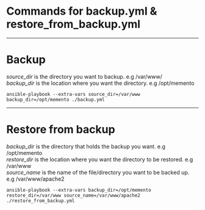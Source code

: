 # Commands for backup.yml & restore_from_backup.yml 
---
# Backup 

*source_dir* is the directory you want to backup. e.g /var/www/ \
*backup_dir* is the location where you want the directory. e.g /opt/memento 
```
ansible-playbook --extra-vars source_dir=/var/www backup_dir=/opt/memento ./backup.yml
```
---
# Restore from backup 

*backup_dir* is the directory that holds the backup you want. e.g /opt/memento \
*restore_dir* is the location where you want the directory to be restored. e.g /var/www \
*source_name* is the name of the file/directory you want to be backed up. e.g /var/www/apache2
```
ansible-playbook --extra-vars backup_dir=/opt/memento restore_dir=/var/www source_name=/var/www/apache2 ./restore_from_backup.yml 
```
